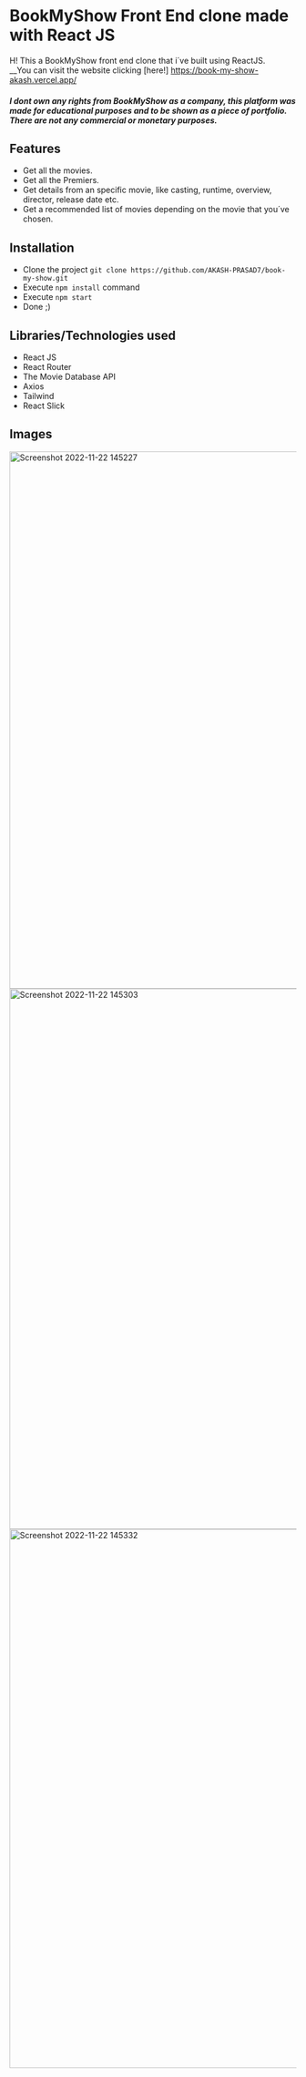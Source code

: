 # BookMyShow Front End clone made with React JS
H! This a BookMyShow front end clone that i´ve built using ReactJS.  
__You can visit the website clicking [here!] https://book-my-show-akash.vercel.app/
##### I dont own any rights from BookMyShow as a company, this platform was made for educational purposes and to be shown as a piece of portfolio. There are not any commercial or monetary purposes.
## Features
* Get all the movies.
* Get all the Premiers.
* Get details from an specific movie, like casting, runtime, overview, director, release date etc.
* Get a recommended list of movies depending on the movie that you´ve chosen.
## Installation
* Clone the project ``git clone https://github.com/AKASH-PRASAD7/book-my-show.git``
* Execute ``npm install`` command
* Execute ``npm start``
* Done ;)
## Libraries/Technologies used
* React JS
* React Router
* The Movie Database API
* Axios
* Tailwind
* React Slick 
## Images

<img width="943" alt="Screenshot 2022-11-22 145227" src="https://user-images.githubusercontent.com/110546856/203276257-8d069933-cbbd-499d-9ad8-f0b32e094443.png">
<img width="949" alt="Screenshot 2022-11-22 145303" src="https://user-images.githubusercontent.com/110546856/203276278-045e3b7f-ac5b-484a-adf9-ac1b375da687.png">
<img width="946" alt="Screenshot 2022-11-22 145332" src="https://user-images.githubusercontent.com/110546856/203276287-26abaa9c-5b83-49d6-b33a-72a47cca6291.png">
